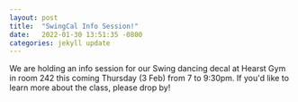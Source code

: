 ```yaml
---
layout: post
title:  "SwingCal Info Session!"
date:   2022-01-30 13:51:35 -0800
categories: jekyll update
---
```


We are holding an info session for our Swing dancing decal at Hearst Gym in room 242 this coming Thursday (3 Feb) from 7 to 9:30pm. If you'd like to learn more about the class, please  drop by! 

